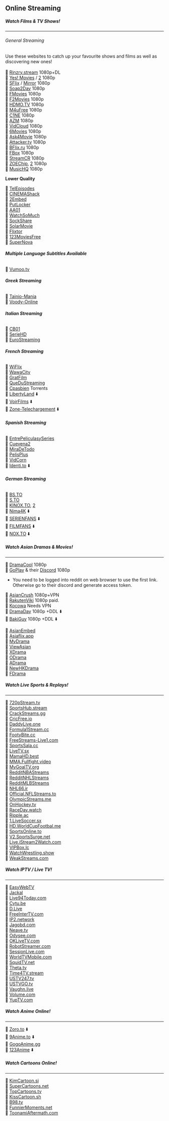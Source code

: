 ## Online Streaming

##### Watch Films & TV Shows!

* * *

###### General Streaming

Use these websites to catch up your favourite shows and films as well as discovering new ones!  
‎‎ ‎ ‎‎‎ ‎ ‎  
🔸 [Rinzry.stream](https://rinzry.stream/0:/) 1080p+DL  
🔸 [Yes! Movies](https://yesmovies.ag/) / [2](https://www4.yesmovies.so/yes.html) 1080p  
🔸 [SFlix](https://sflix.to/home) / [Mirror](https://sflix.se/home) 1080p  
🔸 [Soap2Day](https://soapgate.org/) 1080p  
🔸 [FMovies](https://fmoviesf.co/home/) 1080p  
🔸 [F2Movies](https://www4.f2movies.to/) 1080p  
🔸 [HDMO.TV](https://hdmo.tv/) 1080p  
🔸 [M4uFree](https://ww1.m4ufree.com/home.html) 1080p  
🔸 [C1NE](https://c1ne.co/tag/movies/) 1080p  
🔸 [AZM](https://azm.to/) 1080p  
🔸 [VidCloud](https://vidcloud9.com/) 1080p  
🔸 [6Movies](http://6movies.net/) 1080p  
🔸 [Ask4Movie](http://ask4movie.me/) 1080p  
🔸 [Attacker.tv](http://attacker.tv/) 1080p  
🔸 [BFlix.ru](https://bflix.ru/home) 1080p  
🔸 [FBox](http://fbox.to/home) 1080p  
🔸 [StreamCR](http://streamcr.vip/) 1080p  
🔸 [ZOEChip](http://zoechip.com/), [2](https://www3.zoechip.com/) 1080p  
🔸 [MusicHQ](https://www4.musichq.net/) 1080p

****Lower Quality****

🔸 [TelEpisodes](https://www1.telepisodes.org/)  
🔸 [CINEMAShack](https://cinemashack.co/)  
🔸 [2Embed](https://2embed.org/)  
🔸 [PutLocker](https://ww6.putlocker.vip/)  
🔸 [AA01](https://aa01.to/home)  
🔸 [WatchSoMuch](https://watchsomuch.tv/)  
🔸 [SockShare](https://sockshare.ac/)  
🔸 [SolarMovie](https://www.solarmovie.design/home/)  
🔸 [Flixtor](https://flixtor.to/)  
🔸 [123MoviesFree](https://123moviesfree.net/)  
🔸 [SuperNova](https://supernova.to/watch-movies)

###### ****Multiple Language Subtitles Available****

🔸 [Vumoo.tv](https://vumoo.to/)

###### ****Greek Streaming****

🔸 [Tainio-Mania](https://tainio-mania.online/)  
🔸 [Voody-Online](https://voody-online.com/)

###### ****Italian Streaming****

🔸 [CB01](https://cb01.hair/)  
🔸 [SerieHD](https://www.seriehd.sbs/)  
🔸 [EuroStreaming](https://eurostreaming.bar/)

###### ****French Streaming****

🔸 [WiFlix](https://wiflix.download/)  
🔸 [WawaCity](https://www.wawacity.tel/)  
🔸 [GratFilm](https://gratfilm.com/)  
🔸 [QueDuStreaming](https://quedustreaming.com/)  
🔸 [Cpasbien](https://www.cpasbien.ch/) Torrents  
🔸 [LibertyLand](https://www.libertyland.al/) ⬇️  
🔸 [VoirFilms](https://www.voirfilms.al/) ⬇️  
🔸 [Zone-Telechargement](https://www.zone-telechargement.al/) ⬇️

###### ****Spanish Streaming****

🔸 [ EntrePeliculasySeries](https://entrepeliculasyseries.nz/)  
🔸 [Cuevena2](https://www.cuevana2.info/)  
🔸 [MiraDeTodo](https://miradetodo.de/)  
🔸 [PelisPlus](https://www2.pelisplus.cx/)  
🔸 [VidCorn](https://ww1.vidcorn.to/series/)  
🔸 [Identi.to](https://identi.io/) ⬇️

###### ****German Streaming****

🔸 [BS.TO](https://bs.to/)  
🔸 [S.TO](https://s.to/)  
🔸 [KINOX.TO](https://www.kinos.to/), [2](https://www15.kinos.to/)  
🔸 [Nima4K](https://nima4k.org/) ⬇️  
🔸 [SERIENFANS](https://serienfans.org/) ⬇️  
🔸 [FILMFANS](https://filmfans.org/) ⬇️  
🔸 [NOX.TO](https://nox.to/) ⬇️

##### Watch Asian Dramas & Movies!

* * *

🔸 [DramaCool](https://www.dramacool9.co/) 1080p  
🔸 [GoPlay](https://goplay.ml/) & their [Discord](https://discord.gg/yY2P3DQR8S) 1080p

  * You need to be logged into reddit on web browser to use the first link. Otherwise go to their discord and generate access token.

🔸 [AsianCrush](https://www.asiancrush.com/) 1080p+VPN  
🔸 [RakutenViki](https://www.viki.com/) 1080p paid.  
🔸 [Kocowa](https://www.kocowa.com/) Needs VPN  
🔸 [DramaDay](https://dramaday.net/) 1080p +DDL ⬇️  
🔸 [BakiGuy](https://bagikuy.com/) 1080p +DDL ⬇️

🔸 [AsianEmbed](https://asianembed.io/)  
🔸 [Asiaflix.app](https://asiaflix.app/)  
🔸 [MyDrama](https://mydrama.one/)  
🔸 [ViewAsian](https://viewasian.co/)  
🔸 [XDrama](http://xdrama.me/)  
🔸 [ODrama](http://odrama.net/)  
🔸 [ADrama](http://www1.adrama.to/)  
🔸 [NewHKDrama](https://www.newhkdrama.com/)  
🔸 [FDrama](http://fdrama.net/)

##### Watch Live Sports & Replays!

* * *

🔸 [720pStream.tv](http://720pstream.tv/)  
🔸 [SportsHub.stream](https://sportshub.stream/)  
🔸 [CrackStreams.gg](http://crackstreams.gg/)  
🔸 [CricFree.io](http://cricfree.io/)  
🔸 [DaddyLive.one](https://daddylive.link/)  
🔸 [Formula1Stream.cc](http://formula1stream.cc/)  
🔸 [FootyBite.cc](http://footybite.cc/)  
🔸 [FreeStreams-Live1.com](http://freestreams-live1.com/)  
🔸 [SportsSala.cc](https://www.sportsala.cc/home)  
🔸 [LiveTV.sx](http://livetv.sx/)  
🔸 [MamaHD.best](https://mamahd.best/)  
🔸 [MMA.Fullfight.video](https://mma.fullfight.video/)  
🔸 [MyGoalTV.org](http://mygoaltv.org/)  
🔸 [RedditNBAStreams](https://reddit.rnbastreams.com/)  
🔸 [RedditNHLStreams](https://live.redditnhlstreams.com/)  
🔸 [RedditMLBStreams](https://redditmlbstreams.live/)  
🔸 [NHL66.ir](https://nhl66.ir/)  
🔸 [Official.NFLStreams.to](https://official.nflstreams.to/)  
🔸 [OlympicStreams.me](https://olympicstreams.me/)  
🔸 [OnHockey.tv](http://onhockey.tv/)  
🔸 [RaceDay.watch](https://raceday.watch/)  
🔸 [Ripple.ac](http://ripple.ac/)  
🔸 [1.LiveSoccer.sx](https://1.livesoccer.sx/)  
🔸 [HD.WorldCupFootbal.me](http://hd.worldcupfootball.me/)  
🔸 [SportsOnline.to](https://sportsonline.to/prog.txt)  
🔸 [V2.SportsSurge.net](https://v2.sportsurge.net/)  
🔸 [Live.iStream2Watch.com](https://live.istream2watch.com/)  
🔸 [VIPBox.lc](https://www.vipbox.lc/)  
🔸 [WatchWrestling.show](https://watchwrestling.show/)  
🔸 [WeakStreams.com](http://weakstreams.com/)

##### Watch IPTV / Live TV!

* * *

🔸 [EasyWebTV](https://zhangboheng.github.io/Easy-Web-TV-M3u8/routes/countries.html)  
🔸 [Jackal](http://jackal.surge.sh/)  
🔸 [Live94Today.com](http://live94today.com/)  
🔸 [Cytu.be](http://cytu.be/)  
🔸 [D.Live](http://d.live/)  
🔸 [FreeInterTV.com](http://freeintertv.com/)  
🔸 [IP2.network](http://ip2.network/)  
🔸 [Jagobd.com](http://jagobd.com/)  
🔸 [Neave.tv](https://neave.tv/)  
🔸 [Odysee.com](http://odysee.com/%24/wildwest)  
🔸 [OKLiveTV.com](http://oklivetv.com/)  
🔸 [RobotStreamer.com](http://robotstreamer.com/)  
🔸 [SessionLive.com](http://sessionslive.com/)  
🔸 [WorldTVMobile.com](https://worldtvmobile.com/)  
🔸 [SquidTV.net](http://squidtv.net/)  
🔸 [Theta.tv](https://www.theta.tv/)  
🔸 [Time4TV.stream](https://time4tv.stream/)  
🔸 [USTV247.tv](http://ustv247.tv/)  
🔸 [USTVGO.tv](http://ustvgo.tv/)  
🔸 [Vaughn.live](http://vaughn.live/)  
🔸 [Volume.com](http://volume.com/)  
🔸 [YupTV.com](http://yupptv.com/livetv)

##### Watch Anime Online!

* * *

🔸 [Zoro.to](https://zoro.to/home) ⬇️  
🔸 [9Anime.to](https://9anime.to/home) ⬇️  
🔸 [GogoAnime.gg](https://gogoanime.gg/)  
🔸 [123Anime](https://123anime.to/) ⬇️

##### Watch Cartoons Online!

* * *

🔸 [KimCartoon.si](https://kimcartoon.si)  
🔸 [SuperCartoons.net](https://www.supercartoons.net/)  
🔸 [TopCartoons.tv](https://www.topcartoons.tv/)  
🔸 [KissCartoon.sh](https://kisscartoon.sh/kisscartoon.html)  
🔸 [B98.tv](https://www.b98.tv/)  
🔸 [FunnierMoments.net](https://www.funniermoments.net/)  
🔸 [ToonamiAftermath.com](https://www.toonamiaftermath.com/)
